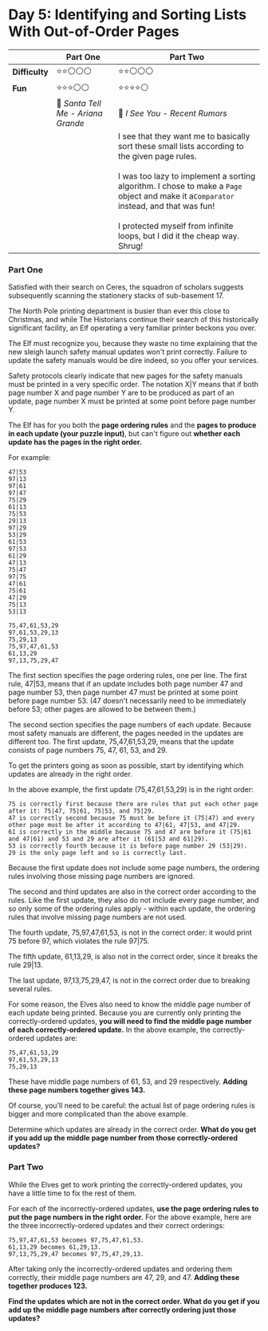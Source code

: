 # Day 5: Identifying and Sorting Lists With Out-of-Order Pages

|              | Part One                          | Part Two                                                                                                                                                                                                                                                                                                                       |
|--------------|-----------------------------------|--------------------------------------------------------------------------------------------------------------------------------------------------------------------------------------------------------------------------------------------------------------------------------------------------------------------------------|
| **Difficulty** | ⭐⭐⚪⚪⚪                             | ⭐⭐⚪⚪⚪                                                                                                                                                                                                                                                                                                                          |
| **Fun**      | ⭐⭐⭐⚪⚪                              | ⭐⭐⭐⭐⚪                                                                                                                                                                                                                                                                                                                          |
| | 🎵 *Santa Tell Me - Ariana Grande* | 🎵 *I See You - Recent Rumors*                                                                                                                                                                                                                                                                                                 |
| |                                   | I see that they want me to basically sort these small lists according to the given page rules. <br><br>I was too lazy to implement a sorting algorithm. I chose to make a `Page` object and make it a`Comparator` instead, and that was fun!<br><br>I protected myself from infinite loops, but I did it the cheap way. Shrug! |

### Part One

Satisfied with their search on Ceres, the squadron of scholars suggests subsequently scanning the stationery stacks of sub-basement 17.

The North Pole printing department is busier than ever this close to Christmas, and while The Historians continue their search of this historically significant facility, an Elf operating a very familiar printer beckons you over.

The Elf must recognize you, because they waste no time explaining that the new sleigh launch safety manual updates won't print correctly. Failure to update the safety manuals would be dire indeed, so you offer your services.

Safety protocols clearly indicate that new pages for the safety manuals must be printed in a very specific order. The notation X|Y means that if both page number X and page number Y are to be produced as part of an update, page number X must be printed at some point before page number Y.

The Elf has for you both the **page ordering rules** and the **pages to produce in each update (your puzzle input)**, but can't figure out **whether each update has the pages in the right order.**

For example:

```
47|53
97|13
97|61
97|47
75|29
61|13
75|53
29|13
97|29
53|29
61|53
97|53
61|29
47|13
75|47
97|75
47|61
75|61
47|29
75|13
53|13

75,47,61,53,29
97,61,53,29,13
75,29,13
75,97,47,61,53
61,13,29
97,13,75,29,47
```

The first section specifies the page ordering rules, one per line. The first rule, 47|53, means that if an update includes both page number 47 and page number 53, then page number 47 must be printed at some point before page number 53. (47 doesn't necessarily need to be immediately before 53; other pages are allowed to be between them.)

The second section specifies the page numbers of each update. Because most safety manuals are different, the pages needed in the updates are different too. The first update, 75,47,61,53,29, means that the update consists of page numbers 75, 47, 61, 53, and 29.

To get the printers going as soon as possible, start by identifying which updates are already in the right order.

In the above example, the first update (75,47,61,53,29) is in the right order:

    75 is correctly first because there are rules that put each other page after it: 75|47, 75|61, 75|53, and 75|29.
    47 is correctly second because 75 must be before it (75|47) and every other page must be after it according to 47|61, 47|53, and 47|29.
    61 is correctly in the middle because 75 and 47 are before it (75|61 and 47|61) and 53 and 29 are after it (61|53 and 61|29).
    53 is correctly fourth because it is before page number 29 (53|29).
    29 is the only page left and so is correctly last.

Because the first update does not include some page numbers, the ordering rules involving those missing page numbers are ignored.

The second and third updates are also in the correct order according to the rules. Like the first update, they also do not include every page number, and so only some of the ordering rules apply - within each update, the ordering rules that involve missing page numbers are not used.

The fourth update, 75,97,47,61,53, is not in the correct order: it would print 75 before 97, which violates the rule 97|75.

The fifth update, 61,13,29, is also not in the correct order, since it breaks the rule 29|13.

The last update, 97,13,75,29,47, is not in the correct order due to breaking several rules.

For some reason, the Elves also need to know the middle page number of each update being printed. Because you are currently only printing the correctly-ordered updates, **you will need to find the middle page number of each correctly-ordered update.** In the above example, the correctly-ordered updates are:

```
75,47,61,53,29
97,61,53,29,13
75,29,13
```

These have middle page numbers of 61, 53, and 29 respectively. **Adding these page numbers together gives 143.**

Of course, you'll need to be careful: the actual list of page ordering rules is bigger and more complicated than the above example.

Determine which updates are already in the correct order. **What do you get if you add up the middle page number from those correctly-ordered updates?**

### Part Two

While the Elves get to work printing the correctly-ordered updates, you have a little time to fix the rest of them.

For each of the incorrectly-ordered updates, **use the page ordering rules to put the page numbers in the right order.** For the above example, here are the three incorrectly-ordered updates and their correct orderings:

    75,97,47,61,53 becomes 97,75,47,61,53.
    61,13,29 becomes 61,29,13.
    97,13,75,29,47 becomes 97,75,47,29,13.

After taking only the incorrectly-ordered updates and ordering them correctly, their middle page numbers are 47, 29, and 47. **Adding these together produces 123.**

**Find the updates which are not in the correct order. What do you get if you add up the middle page numbers after correctly ordering just those updates?**